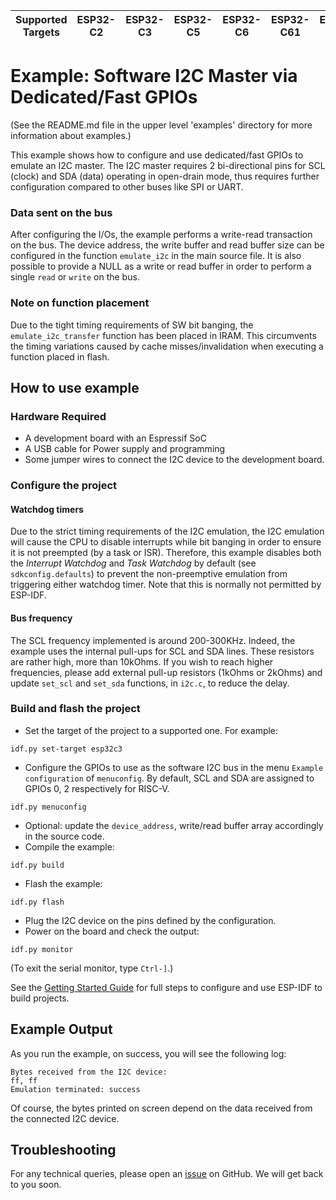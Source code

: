 | Supported Targets | ESP32-C2 | ESP32-C3 | ESP32-C5 | ESP32-C6 | ESP32-C61 | ESP32-H2 | ESP32-P4 | ESP32-S2 | ESP32-S3 |
| ----------------- | -------- | -------- | -------- | -------- | --------- | -------- | -------- | -------- | -------- |

# Example: Software I2C Master via Dedicated/Fast GPIOs

(See the README.md file in the upper level 'examples' directory for more information about examples.)

This example shows how to configure and use dedicated/fast GPIOs to emulate an I2C master. The I2C master requires 2 bi-directional pins for SCL (clock) and SDA (data) operating in open-drain mode, thus requires further configuration compared to other buses like SPI or UART.

### Data sent on the bus

After configuring the I/Os, the example performs a write-read transaction on the bus.
The device address, the write buffer and read buffer size can be configured in the function `emulate_i2c` in the main source file.
It is also possible to provide a NULL as a write or read buffer in order to perform a single `read` or `write` on the bus.

### Note on function placement

Due to the tight timing requirements of SW bit banging, the `emulate_i2c_transfer` function has been placed in IRAM. This circumvents the timing variations caused by cache misses/invalidation when executing a function placed in flash.

## How to use example

### Hardware Required

* A development board with an Espressif SoC
* A USB cable for Power supply and programming
* Some jumper wires to connect the I2C device to the development board.

### Configure the project

#### Watchdog timers

Due to the strict timing requirements of the I2C emulation, the I2C emulation will cause the CPU to disable interrupts while bit banging in order to ensure it is not preempted (by a task or ISR). Therefore, this example disables both the *Interrupt Watchdog* and *Task Watchdog* by default (see `sdkconfig.defaults`) to prevent the non-preemptive emulation from triggering either watchdog timer. Note that this is normally not permitted by ESP-IDF.

#### Bus frequency

The SCL frequency implemented is around 200-300KHz. Indeed, the example uses the internal pull-ups for SCL and SDA lines. These resistors are rather high, more than 10kOhms. If you wish to reach higher frequencies, please add external pull-up resistors (1kOhms or 2kOhms) and update `set_scl` and `set_sda` functions, in `i2c.c`, to reduce the delay.

### Build and flash the project

* Set the target of the project to a supported one. For example:
```
idf.py set-target esp32c3
```
* Configure the GPIOs to use as the software I2C bus in the menu `Example configuration` of `menuconfig`. By default, SCL and SDA are assigned to GPIOs 0, 2 respectively for RISC-V.
```
idf.py menuconfig
```
* Optional: update the `device_address`, write/read buffer array accordingly in the source code.
* Compile the example:
```
idf.py build
```
* Flash the example:
```
idf.py flash
```
* Plug the I2C device on the pins defined by the configuration.
* Power on the board and check the output:
```
idf.py monitor
```

(To exit the serial monitor, type ``Ctrl-]``.)

See the [Getting Started Guide](https://docs.espressif.com/projects/esp-idf/en/latest/get-started/index.html) for full steps to configure and use ESP-IDF to build projects.

## Example Output

As you run the example, on success, you will see the following log:

```
Bytes received from the I2C device:
ff, ff
Emulation terminated: success
```

Of course, the bytes printed on screen depend on the data received from the connected I2C device.

## Troubleshooting

For any technical queries, please open an [issue](https://github.com/espressif/esp-idf/issues) on GitHub. We will get back to you soon.
